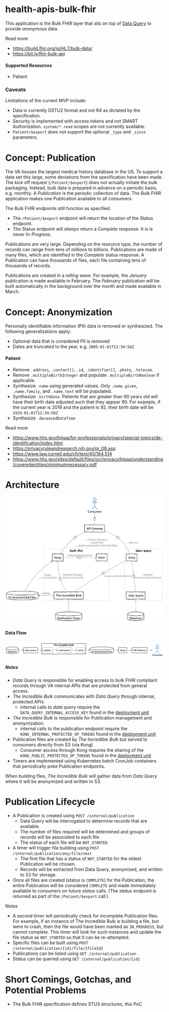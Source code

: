 # health-apis-bulk-fhir

This application is the Bulk FHIR layer that sits on top of 
[Data Query](https://github.com/department-of-veterans-affairs/health-apis-data-query)
to provide _anonymous_ data.

Read more
- https://build.fhir.org/ig/HL7/bulk-data/
- https://bit.ly/fhir-bulk-api

#### Supported Resources
- Patient

### Caveats
Limitations of the current MVP include:
- Data is currently DSTU2 format and not R4 as dictated by the specification.
- Security is implemented with access tokens and not SMART Authorization.
  `system/*.read` scopes are not currently available.
- `Patient/$export` does not support the optional `_type` and `_since` parameters.



# Concept: Publication
The VA houses the largest medical history database in the US.
To support a data set this large, some deviations from the specification have been made.
The kick off request (`/Patient/$export`) does not actually initiate the bulk packaging.
Instead, bulk data is prepared in advance on a periodic basis, e.g. monthly.
A _Publication_ is the periodic collection of data.
The Bulk FHIR application makes one Publication available to all consumers.

The Bulk FHIR endpoints still function as specified.
- The `/Patient/$export` endpoint will return the location of the Status endpoint.
- The Status endpoint will _always_ return a _Complete_ response. 
  It is is never _In-Progress_.
  
Publications are very large.
Depending on the resource type, the number of records can range from tens of millions to billions.
Publications are made of many files, which are identified in the _Complete_ status response.
A Publication can have thousands of files, each file containing tens of thousands of records.

Publications are created in a _rolling wave_.
For example, the _January_ publication is made available in February. 
The _February_ publication will be built automatically in the background over the month and made
available in March.



# Concept: Anonymization
Personally identifiable information (PII) data is removed or synthesized.
The following generalizations apply:
- Optional data that is considered PII is removed
- Dates are truncated to the year, e.g. `2005-01-01T12:34:56Z`

#### Patient
- Remove `.address`, `.contact[]`, `.id`, `.identifier[]`, `.photo`, `.telecom`.
- Remove `.multipleBirthInteger` and populate `.multipleBirthBoolean` if applicable.
- Synthesize `.name` using generated values.
  Only `.name.given`, `.name.family`, and `.name.text` will be populated.
- Synthesize  `.birthDate`.
  Patients that are greater than 90 years old will have their birth date adjusted such that
  they appear 90. 
  For example, if the current year is 2019 and the patient is 92, their birth date will be `1929-01-01T12:34:56Z` 
- Synthesize `.deceasedDateTime`

Read more
- https://www.hhs.gov/hipaa/for-professionals/privacy/special-topics/de-identification/index.html
- https://privacyruleandresearch.nih.gov/pr_08.asp
- https://www.law.cornell.edu/cfr/text/45/164.514
- https://www.hhs.gov/sites/default/files/ocr/privacy/hipaa/understanding/coveredentities/minimumnecessary.pdf



# Architecture
![Architecture](/src/plantuml/bulk-search.png)

#### Data Flow
![Data Flow](/src/plantuml/data-flow.png)

##### Notes
- _Data Query_ is responsible for enabling access to bulk FHIR compliant records through VA internal APIs that are protected from general access.
- _The Incredible Bulk_ communicates with _Data Query_ through internal, protected APIs.
  - internal calls to _data query_ require the `DATA_QUERY_INTERNAL_ACCESS_KEY` found in the [deployment unit](https://github.com/department-of-veterans-affairs/health-apis-bulk-fhir-deployment)
- _The Incredible Bulk_ is responsible for Publication management and anonymization.
  - internal calls to the publication endpoint require the `KONG_INTERNAL_PROTECTED_OP_TOKENS` found in the [deployment unit](https://github.com/department-of-veterans-affairs/health-apis-bulk-fhir-deployment)
- Publication files are created by _The Incredible Bulk_ but served to consumers directly from S3 (via Kong)
  - Consumer access through Kong requires the sharing of the `KONG_PUBLIC_PROTECTED_OP_TOKENS` found in the [deployment unit](https://github.com/department-of-veterans-affairs/health-apis-bulk-fhir-deployment) 
- Timers are implemented using Kubernetes batch CronJob containers that periodically poke Publication endpoints.
  
When building files, _The Incredible Bulk_ will gather data from _Data Query_ where it will be anonymized and written to S3.

# Publication Lifecycle
- A Publication is created using `POST /internal/publication`
  - Data Query will be interrogated to determine records that are available.
  - The number of files required will be determined and groups of records will be associated to each file.
  - The status of each file will be `NOT_STARTED`
- A timer will trigger file building using `POST /internal/publication/any/file/next`
  - The first file that has a status of `NOT_STARTED` for the oldest Publication will be chosen.
  - Records will be extracted from Data Query, anonymized, and written to S3 for storage.
- Once all files are created (status is `COMPLETE`) for the Publication, the entire Publication will 
  be considered `COMPLETE` and made immediately available to consumers on future _status_ calls.
  (The _status_ endpoint is returned as part of the `/Patient/$export` call.)
  
Notes
- A second timer will periodically check for incomplete Publication files.
  For example, if an instance of The Incredible Bulk is building a file, but were to crash, then
  the file would have been marked as `IN_PROGRESS`, but cannot complete.
  This timer will look for such instances and update the file status as `NOT_STARTED` so that it can be re-attempted.
- Specific files can be built using `POST /internal/publication/{id}/file/{fileId}`
- Publications can be listed using `GET /internal/publication`
- Status can be queried using `GET /internal/publication/{id}`


# Short Comings, Gotchas, and Potential Problems
- The Bulk FHIR specification defines STU3 structures, this PoC 